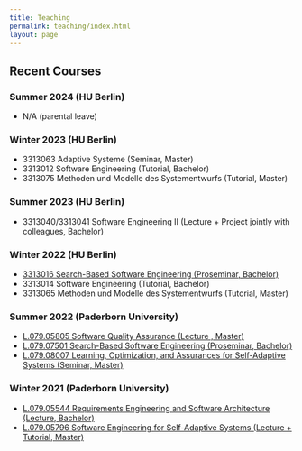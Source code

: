 ```yaml
---
title: Teaching
permalink: teaching/index.html
layout: page
---
```


## Recent Courses

### Summer 2024 (HU Berlin)

* N/A (parental leave)

### Winter 2023 (HU Berlin)
* 3313063 Adaptive Systeme (Seminar, Master)
* 3313012 Software Engineering (Tutorial, Bachelor)
* 3313075 Methoden und Modelle des Systementwurfs (Tutorial, Master)

### Summer 2023 (HU Berlin)

* 3313040/3313041 Software Engineering II (Lecture + Project jointly with colleagues, Bachelor)

### Winter 2022 (HU Berlin)

* [3313016 Search-Based Software Engineering (Proseminar, Bachelor)](2022W-SBSE)
* 3313014 Software Engineering (Tutorial, Bachelor)
* 3313065 Methoden und Modelle des Systementwurfs (Tutorial, Master)

### Summer 2022 (Paderborn University)

* [L.079.05805 Software Quality Assurance (Lecture , Master)](2022S-SQA)
* [L.079.07501 Search-Based Software Engineering (Proseminar, Bachelor)](2022S-SBSE)
* [L.079.08007 Learning, Optimization, and Assurances for Self-Adaptive Systems (Seminar, Master)](2022S-LOASAS)

### Winter 2021 (Paderborn University)

* [L.079.05544 Requirements Engineering and Software Architecture (Lecture, Bachelor)](2021W-RESA)
* [L.079.05796 Software Engineering for Self-Adaptive Systems (Lecture + Tutorial, Master)](2021W-SEfSAS)
